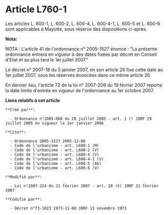 # Article L760-1

Les articles L. 600-1, L. 600-2, L. 600-4, L. 600-4-1, L. 600-5 et L. 600-6 sont applicables à Mayotte, sous réserve des
dispositions ci-après.

**Nota:**

NOTA : L'article 41 de l'ordonnance n° 2005-1527 énonce : "La présente ordonnance entrera en vigueur à des dates fixées par
décret en Conseil d'Etat et au plus tard le 1er juillet 2007."

Le décret n° 2007-18 du 5 janvier 2007, en son article 26 fixe cette date au 1er juillet 2007, sous les réserves énoncées
dans ce même article 26.

En dernier lieu, l'article 72 de la loi n° 2007-209 du 19 février 2007 reporte la date limite d'entrée en vigueur de
l'ordonnance au 1er octobre 2007.

**Liens relatifs à cet article**

	**Créé par**:

	  - Ordonnance n°2005-868 du 28 juillet 2005 - art. 1 () JORF 29 juillet 2005 en vigueur le 1er janvier 2006

	**Cite**:

	  - Ordonnance 2005-1527 2005-12-08
	  - Code de l'urbanisme - art. L600-1 (M)
	  - Code de l'urbanisme - art. L600-2 (V)
	  - Code de l'urbanisme - art. L600-4 (V)
	  - Code de l'urbanisme - art. L600-4-1 (V)
	  - Code de l'urbanisme - art. L600-5 (Ab)
	  - Code de l'urbanisme - art. L600-6 (V)

	**Modifié par**:

	  - Loi n°2007-224 du 21 février 2007 - art. 20 (V) JORF 22 février 2007

	**Codifié par**:

	  - Décret n°73-1023 1973-11-08 JORF 13 novembre 1973
